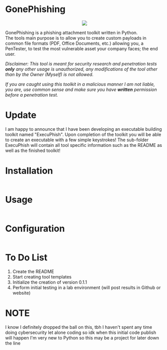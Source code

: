 # GonePhishing
<p align="center">
  <img src="https://user-images.githubusercontent.com/86894087/164344081-93a18fc9-0ed7-4cf9-8ab3-586f168a2a43.png">
</p>

GonePhishing is a phishing attachment toolkit written in Python.  
The tools main purpose is to allow you to create custom payloads in common file formats (PDF, Office Documents, etc.) allowing you, a PenTester, to test the most vulnerable asset your company faces; the end user.

*Disclaimer: This tool is meant for security research and penetration tests **only** any other usage is unauthorized, any modifications of the tool other than by the Owner (Myself) is not allowed.*

*If you are caught using this toolkit in a malicious manner I am not liable, you are, use common sense and make sure you have **written** permission before a penetration test.* 

# Update
I am happy to announce that I have been developing an executable building toolkit named "ExecuPhish".
Upon completion of the toolkit you will be able to create an executable with a few simple keystrokes!
The sub-folder ExecuPhish will contain all tool specific information such as the README as well as the finished toolkit!

# Installation
```

```
# Usage
```

```
# Configuration
```

```
# To Do List
1. Create the README
2. Start creating tool templates
3. Initialize the creation of version 0.1.1
4. Perform initial testing in a lab environment (will post results in Github or website)


# NOTE
I know I definitely dropped the ball on this, tbh I haven't spent any time doing cybersecurity let alone coding so idk when this initial code publish will happen
I'm very new to Python so this may be a project for later down the line
